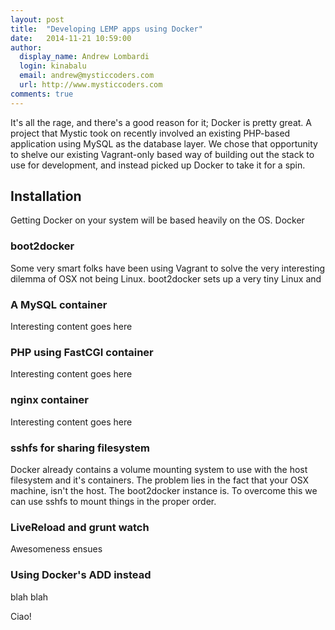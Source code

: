 ```yaml
---
layout: post
title:  "Developing LEMP apps using Docker"
date:   2014-11-21 10:59:00
author:
  display_name: Andrew Lombardi
  login: kinabalu
  email: andrew@mysticcoders.com
  url: http://www.mysticcoders.com
comments: true
---
```


It's all the rage, and there's a good reason for it;  Docker is pretty great.  A project that Mystic took on recently involved an existing PHP-based application using MySQL as the database layer.  We chose that opportunity to shelve our existing Vagrant-only based way of building out the stack to use for development, and instead picked up Docker to take it for a spin.

## Installation
Getting Docker on your system will be based heavily on the OS.  Docker 

### boot2docker
Some very smart folks have been using Vagrant to solve the very interesting dilemma of OSX not being Linux.  boot2docker sets up a very tiny Linux and

### A MySQL container
Interesting content goes here

### PHP using FastCGI container
Interesting content goes here

### nginx container
Interesting content goes here

### sshfs for sharing filesystem
Docker already contains a volume mounting system to use with the host filesystem and it's containers.  The problem lies in the fact that your OSX machine, isn't the host.  The boot2docker instance is.  To overcome this we can use sshfs to mount things in the proper order.

### LiveReload and grunt watch
Awesomeness ensues

### Using Docker's ADD instead
blah blah


Ciao!